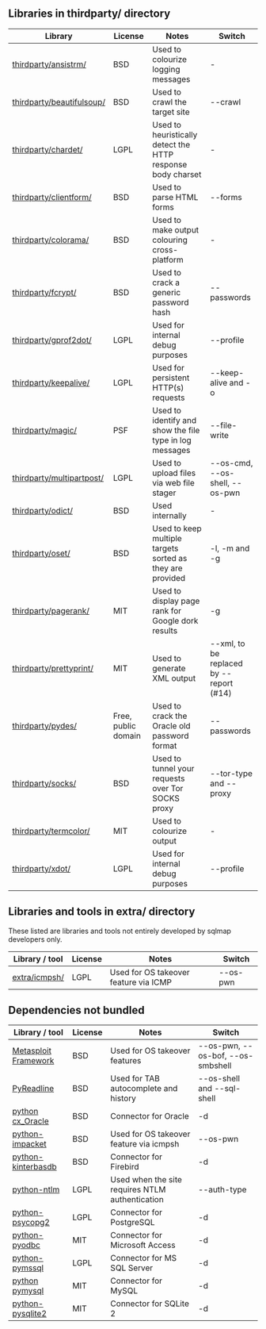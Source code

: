 <br>
<br>
<br>
<br>
<br>
<br>
<h2 id="thirdparty">Libraries in thirdparty/ directory</h2>

| Library | License | Notes | Switch |
| ------------ | ----------- | ----------- | ----------- |
| [thirdparty/ansistrm/](http://plumberjack.blogspot.co.uk/2010/12/colorizing-logging-output-in-terminals.html) | BSD | Used to colourize logging messages | - |
| [thirdparty/beautifulsoup/](http://www.crummy.com/software/BeautifulSoup/) | BSD | Used to crawl the target site | --crawl |
| [thirdparty/chardet/](http://pypi.python.org/pypi/chardet) | LGPL | Used to heuristically detect the HTTP response body charset | - |
| [thirdparty/clientform/](http://wwwsearch.sourceforge.net/old/ClientForm/) | BSD | Used to parse HTML forms | --forms |
| [thirdparty/colorama/](http://pypi.python.org/pypi/colorama) | BSD | Used to make output colouring cross-platform | - |
| [thirdparty/fcrypt/](http://carey.geek.nz/code/python-fcrypt/) | BSD | Used to crack a generic password hash | --passwords |
| [thirdparty/gprof2dot/](http://code.google.com/p/jrfonseca/wiki/Gprof2Dot) | LGPL | Used for internal debug purposes | --profile |
| [thirdparty/keepalive/](http://urlgrabber.baseurl.org/) | LGPL | Used for persistent HTTP(s) requests | --keep-alive and -o |
| [thirdparty/magic/](http://pypi.python.org/pypi/python-magic/) | PSF | Used to identify and show the file type in log messages | --file-write |
| [thirdparty/multipartpost/](http://pipe.scs.fsu.edu/PostHandler/MultipartPostHandler.py) | LGPL | Used to upload files via web file stager | --os-cmd, --os-shell, --os-pwn |
| [thirdparty/odict/](http://www.voidspace.org.uk/python/odict.html) | BSD | Used internally | - |
| [thirdparty/oset/](http://pypi.python.org/pypi/oset/0.1.1) | BSD | Used to keep multiple targets sorted as they are provided | -l, -m and -g |
| [thirdparty/pagerank/](http://code.google.com/p/corey-projects/) | MIT | Used to display page rank for Google dork results | -g |
| [thirdparty/prettyprint/](http://code.google.com/p/python-httpclient-gui/) | MIT | Used to generate XML output | --xml, to be replaced by --report (#14) |
| [thirdparty/pydes/](http://twhiteman.netfirms.com/des.html) | Free, public domain | Used to crack the Oracle old password format | --passwords |
| [thirdparty/socks/](http://socksipy.sourceforge.net/) | BSD | Used to tunnel your requests over Tor SOCKS proxy | --tor-type and --proxy |
| [thirdparty/termcolor/](http://pypi.python.org/pypi/termcolor) | MIT | Used to colourize output | - |
| [thirdparty/xdot/](http://code.google.com/p/jrfonseca/wiki/XDot) | LGPL | Used for internal debug purposes | --profile |

<h2 id="extra">Libraries and tools in extra/ directory</h2>

These listed are libraries and tools not entirely developed by sqlmap developers only.

| Library / tool | License | Notes | Switch |
| ------------ | ----------- | ----------- | ----------- |
| [extra/icmpsh/](https://github.com/inquisb/icmpsh) | LGPL | Used for OS takeover feature via ICMP | --os-pwn |

<h2 id="notbundled">Dependencies not bundled</h2>

| Library / tool | License | Notes | Switch |
| ------------ | ----------- | ----------- | ----------- |
| [Metasploit Framework](http://www.metasploit.com) | BSD | Used for OS takeover features | --os-pwn, --os-bof, --os-smbshell |
| [PyReadline](http://ipython.scipy.org/moin/PyReadline/Intro) | BSD | Used for TAB autocomplete and history | --os-shell and --sql-shell |
| [python cx_Oracle](http://cx-oracle.sourceforge.net/) | BSD | Connector for Oracle | -d |
| [python-impacket](http://code.google.com/p/impacket/) | BSD | Used for OS takeover feature via icmpsh | --os-pwn |
| [python-kinterbasdb](http://kinterbasdb.sourceforge.net/) | BSD | Connector for Firebird | -d |
| [python-ntlm](http://code.google.com/p/python-ntlm/) | LGPL | Used when the site requires NTLM authentication | --auth-type |
| [python-psycopg2](http://initd.org/psycopg/) | LGPL | Connector for PostgreSQL | -d |
| [python-pyodbc](http://pyodbc.googlecode.com/) | MIT | Connector for Microsoft Access | -d |
| [python-pymssql](http://pymssql.sourceforge.net/) | LGPL | Connector for MS SQL Server | -d |
| [python pymysql](http://code.google.com/p/pymysql/) | MIT | Connector for MySQL | -d |
| [python-pysqlite2](http://pysqlite.googlecode.com/) | MIT | Connector for SQLite 2 | -d |